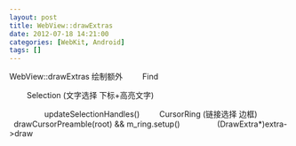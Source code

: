 ```yaml
---
layout: post
title: WebView::drawExtras
date: 2012-07-18 14:21:00
categories: [WebKit, Android]
tags: []
---
```

WebView::drawExtras 绘制额外
        Find


        Selection (文字选择 下标+高亮文字)

                updateSelectionHandles()
        CursorRing (链接选择 边框)
                drawCursorPreamble(root) && m_ring.setup()
       
        (DrawExtra*)extra->draw


     

